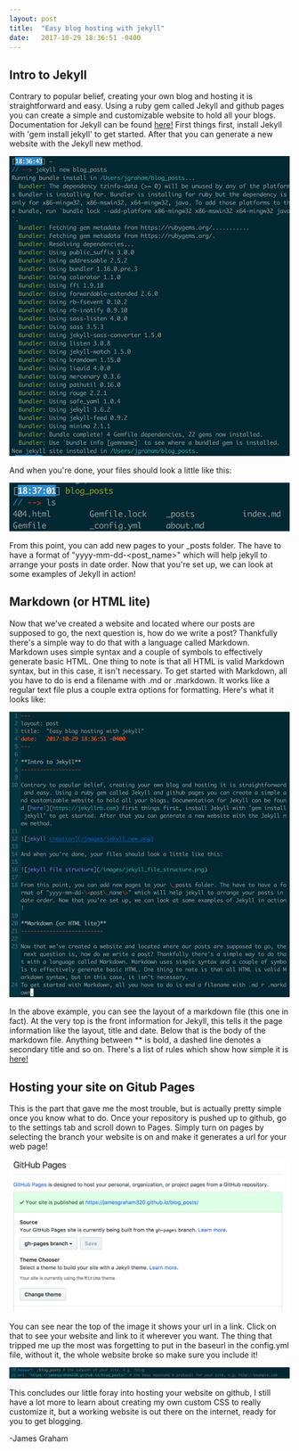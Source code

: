```yaml
---
layout: post
title:  "Easy blog hosting with jekyll"
date:   2017-10-29 18:36:51 -0400
---
```


**Intro to Jekyll**
-------------------

Contrary to popular belief, creating your own blog and hosting it is straightforward and easy. Using a ruby gem called Jekyll and github pages you can create a simple and customizable website to hold all your blogs. Documentation for Jekyll can be found [here!](https://jekyllrb.com) First things first, install Jekyll with 'gem install jekyll' to get started. After that you can generate a new website with the Jekyll new method. 

![jekyll creation](/images/jekyll_new.png)

And when you're done, your files should look a little like this:

![jekyll file structure](/images/jekyll_file_structure.png)

From this point, you can add new pages to your \_posts folder. The have to have a format of "yyyy-mm-dd-\<post\_name\>" which will help jekyll to arrange your posts in date order. Now that you're set up, we can look at some examples of Jekyll in action!

**Markdown (or HTML lite)**
--------------------------

Now that we've created a website and located where our posts are supposed to go, the next question is, how do we write a post? Thankfully there's a simple way to do that with a language called Markdown. Markdown uses simple syntax and a couple of symbols to effectively generate basic HTML. One thing to note is that all HTML is valid Markdown syntax, but in this case, it isn't necessary.
To get started with Markdown, all you have to do is end a filename with .md or .markdown. It works like a regular text file plus a couple extra options for formatting. Here's what it looks like: 

![some markdown](/images/markdown_example.png)

In the above example, you can see the layout of a markdown file (this one in fact). At the very top is the front information for Jekyll, this tells it the page information like the layout, title and date. Below that is the body of the markdown file. Anything between \*\* is bold, a dashed line denotes a secondary title and so on. There's a list of rules which show how simple it is [here!](https://github.com/adam-p/markdown-here/wiki/Markdown-Cheatsheet)

**Hosting your site on Gitub Pages**
------------------------------------

This is the part that gave me the most trouble, but is actually pretty simple once you know what to do. Once your repository is pushed up to github, go to the settings tab and scroll down to Pages. Simply turn on pages by selecting the branch your website is on and make it generates a url for your web page!

![github pages example](/images/github_pages_example.png)

You can see near the top of the image it shows your url in a link. Click on that to see your website and link to it wherever you want. The thing that tripped me up the most was forgetting to put in the baseurl in the config.yml file, without it, the whole website broke so make sure you include it!

![pesky devil](/images/config_baseurl.png)

This concludes our little foray into hosting your website on github, I still have a lot more to learn about creating my own custom CSS to really customize it, but a working website is out there on the internet, ready for you to get blogging.

-James Graham
